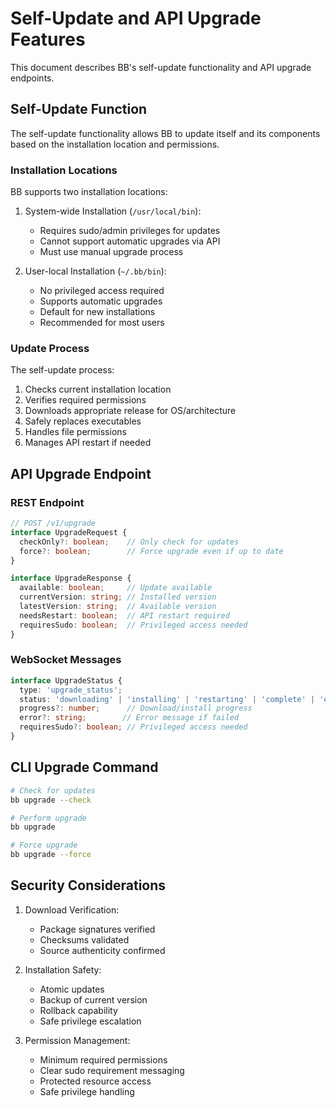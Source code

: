# Self-Update and API Upgrade Features

This document describes BB's self-update functionality and API upgrade endpoints.

## Self-Update Function

The self-update functionality allows BB to update itself and its components based on the installation location and permissions.

### Installation Locations

BB supports two installation locations:

1. System-wide Installation (`/usr/local/bin`):
   - Requires sudo/admin privileges for updates
   - Cannot support automatic upgrades via API
   - Must use manual upgrade process

2. User-local Installation (`~/.bb/bin`):
   - No privileged access required
   - Supports automatic upgrades
   - Default for new installations
   - Recommended for most users

### Update Process

The self-update process:
1. Checks current installation location
2. Verifies required permissions
3. Downloads appropriate release for OS/architecture
4. Safely replaces executables
5. Handles file permissions
6. Manages API restart if needed

## API Upgrade Endpoint

### REST Endpoint
```typescript
// POST /v1/upgrade
interface UpgradeRequest {
  checkOnly?: boolean;    // Only check for updates
  force?: boolean;        // Force upgrade even if up to date
}

interface UpgradeResponse {
  available: boolean;     // Update available
  currentVersion: string; // Installed version
  latestVersion: string;  // Available version
  needsRestart: boolean;  // API restart required
  requiresSudo: boolean;  // Privileged access needed
}
```

### WebSocket Messages
```typescript
interface UpgradeStatus {
  type: 'upgrade_status';
  status: 'downloading' | 'installing' | 'restarting' | 'complete' | 'error';
  progress?: number;      // Download/install progress
  error?: string;        // Error message if failed
  requiresSudo?: boolean; // Privileged access needed
}
```

## CLI Upgrade Command

```bash
# Check for updates
bb upgrade --check

# Perform upgrade
bb upgrade

# Force upgrade
bb upgrade --force
```

## Security Considerations

1. Download Verification:
   - Package signatures verified
   - Checksums validated
   - Source authenticity confirmed

2. Installation Safety:
   - Atomic updates
   - Backup of current version
   - Rollback capability
   - Safe privilege escalation

3. Permission Management:
   - Minimum required permissions
   - Clear sudo requirement messaging
   - Protected resource access
   - Safe privilege handling